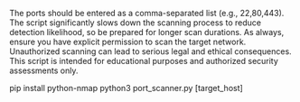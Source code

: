 The ports should be entered as a comma-separated list (e.g., 22,80,443).
The script significantly slows down the scanning process to reduce detection likelihood, so be prepared for longer scan durations.
As always, ensure you have explicit permission to scan the target network. Unauthorized scanning can lead to serious legal and ethical consequences. This script is intended for educational purposes and authorized security assessments only.

pip install python-nmap
python3 port_scanner.py [target_host]

